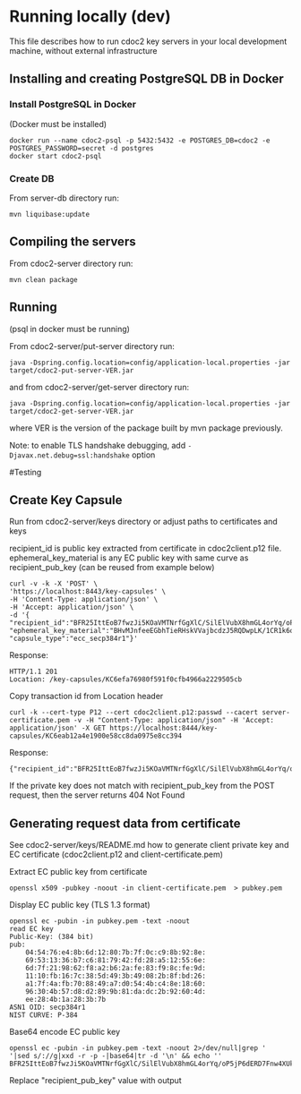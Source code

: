 # Running locally (dev)

This file describes how to run cdoc2 key servers in your local development machine, without external infrastructure

## Installing and creating PostgreSQL DB in Docker

### Install PostgreSQL in Docker
(Docker must be installed)
```
docker run --name cdoc2-psql -p 5432:5432 -e POSTGRES_DB=cdoc2 -e POSTGRES_PASSWORD=secret -d postgres
docker start cdoc2-psql
```

### Create DB
From server-db directory run:
```
mvn liquibase:update
```

## Compiling the servers
From cdoc2-server directory run:
```
mvn clean package
```

## Running
(psql in docker must be running)

From cdoc2-server/put-server directory run:
```
java -Dspring.config.location=config/application-local.properties -jar target/cdoc2-put-server-VER.jar
```

and from cdoc2-server/get-server directory run:
```
java -Dspring.config.location=config/application-local.properties -jar target/cdoc2-get-server-VER.jar
```

where VER is the version of the package built by mvn package previously.

Note: to enable TLS handshake debugging, add `-Djavax.net.debug=ssl:handshake` option


#Testing
## Create Key Capsule
Run from cdoc2-server/keys directory or adjust paths to certificates and keys

recipient_id is public key extracted from certificate in cdoc2client.p12 file.
ephemeral_key_material is any EC public key with same curve as recipient_pub_key (can be reused from example below)
```
curl -v -k -X 'POST' \
'https://localhost:8443/key-capsules' \
-H 'Content-Type: application/json' \
-H 'Accept: application/json' \
-d '{
"recipient_id":"BFR25IttEoB7fwzJi5KOaVMTNrfGgXlC/SilElVubX8hmGL4orYq/oP5jP6dERD7Fnw4XUk7SQgrj70moX9K+3CISafQVEvEjhhgljBLV9jSiZuB2twrkmBN7ihLGig7ew==",
"ephemeral_key_material":"BHvMJnfeeEGbhTieRHskVVajbcdzJ5RQDwpLK/1CR1k6o8sZpaWFBUnA/vPhFyZFL8IS3fVQPYFnRQuMqRWXRgy5WmvAZb2/pBMDb5P68aAIHYn9PGeGTFnmwg13vGskew==",
"capsule_type":"ecc_secp384r1"}'
```
Response:
```
HTTP/1.1 201 
Location: /key-capsules/KC6efa76980f591f0cfb4966a2229505cb
```

Copy transaction id from Location header

```
curl -k --cert-type P12 --cert cdoc2client.p12:passwd --cacert server-certificate.pem -v -H "Content-Type: application/json" -H 'Accept: application/json' -X GET https://localhost:8444/key-capsules/KC6eab12a4e1900e58cc8da0975e8cc394
```
Response:
```
{"recipient_id":"BFR25IttEoB7fwzJi5KOaVMTNrfGgXlC/SilElVubX8hmGL4orYq/oP5jP6dERD7Fnw4XUk7SQgrj70moX9K+3CISafQVEvEjhhgljBLV9jSiZuB2twrkmBN7ihLGig7ew==","ephemeral_key_material":"BHvMJnfeeEGbhTieRHskVVajbcdzJ5RQDwpLK/1CR1k6o8sZpaWFBUnA/vPhFyZFL8IS3fVQPYFnRQuMqRWXRgy5WmvAZb2/pBMDb5P68aAIHYn9PGeGTFnmwg13vGskew==","capsule_type":"ecc_secp384r1"}
```

If the private key does not match with recipient_pub_key from the POST request, then the server returns 404 Not Found

## Generating request data from certificate

See cdoc2-server/keys/README.md how to generate client private key and EC certificate (cdoc2client.p12 and client-certificate.pem)

Extract EC public key from certificate
```
openssl x509 -pubkey -noout -in client-certificate.pem  > pubkey.pem
```

Display EC public key (TLS 1.3 format)
```
openssl ec -pubin -in pubkey.pem -text -noout
read EC key
Public-Key: (384 bit)
pub:
    04:54:76:e4:8b:6d:12:80:7b:7f:0c:c9:8b:92:8e:
    69:53:13:36:b7:c6:81:79:42:fd:28:a5:12:55:6e:
    6d:7f:21:98:62:f8:a2:b6:2a:fe:83:f9:8c:fe:9d:
    11:10:fb:16:7c:38:5d:49:3b:49:08:2b:8f:bd:26:
    a1:7f:4a:fb:70:88:49:a7:d0:54:4b:c4:8e:18:60:
    96:30:4b:57:d8:d2:89:9b:81:da:dc:2b:92:60:4d:
    ee:28:4b:1a:28:3b:7b
ASN1 OID: secp384r1
NIST CURVE: P-384
```

Base64 encode EC public key
```
openssl ec -pubin -in pubkey.pem -text -noout 2>/dev/null|grep '    '|sed s/://g|xxd -r -p -|base64|tr -d '\n' && echo ''
BFR25IttEoB7fwzJi5KOaVMTNrfGgXlC/SilElVubX8hmGL4orYq/oP5jP6dERD7Fnw4XUk7SQgrj70moX9K+3CISafQVEvEjhhgljBLV9jSiZuB2twrkmBN7ihLGig7ew==
```

Replace "recipient_pub_key" value with output

